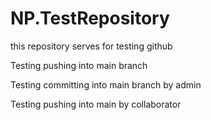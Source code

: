# NP.TestRepository

this repository serves for testing github

Testing pushing into main branch

Testing committing into main branch by admin

Testing pushing into main by collaborator
